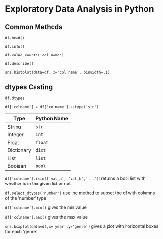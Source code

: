 # Exploratory Data Analysis in Python

## Common Methods

`df.head()`

`df.info()`

`df.value_counts('col_name')`

`df.describe()`

`sns.histplot(data=df, x='col_name', binwidth=.1)`

## dtypes Casting

`df.dtypes`

`df['colname'] = df['colname'].astype('str')`

| Type | Python Name |
| ---- | ----------- |
|String	  |`str`|
|Integer  |`int`		|
|Float	  |`float`|
|Dictionary|`dict`|
|List|`list`|
|Boolean|`bool`|



`df['colname'].isin(['val_a', 'val_b','...'])`returns a bool list with whether is in the given list or not

`df.select_dtypes('number')` use the method to subset the df with columns of the 'number' type

`df['colname'].min()` gives the min value

`df['colname'].max()` gives the max value



`sns.boxplot(data=df,x='year',y='genre')` gives a plot with horizontal boxes for each 'genre'

